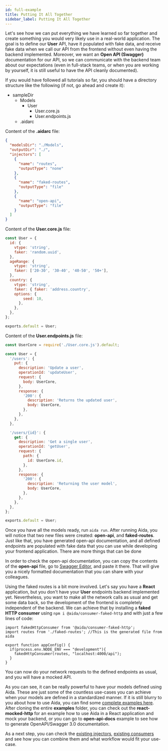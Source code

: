 ```yaml
---
id: full-example
title: Putting It All Together
sidebar_label: Putting It All Together
---
```


Let's see how we can put everything we have learned so far together and create something you would very likely use in a real-world application. The goal is to define our **User** API, have it populated with fake data, and receive fake data when we call our API from the frontend without even having the backend implemented. Moreover, we want an **Open API (Swagger)** documentation for our API, so we can communicate with the backend team about our expectations (even in full-stack teams, or when you are working by yourself, it is still useful to have the API cleanly documented).

If you would have followed all tutorials so far, you should have a directory structure like the following (if not, go ahead and create it):
- sampleDir
  - Models
    - User
      - User.core.js
      - User.endpoints.js
  - .aidarc

Content of the **.aidarc** file: 

```json
{
  "modelsDir": "./Models",
  "outputDir": "./",
  "injectors": [
    {
      "name": "routes",
      "outputType": "none"
    },
    {
      "name": "faked-routes",
      "outputType": "file"
    },
    {
      "name": "open-api",
      "outputType": "file"
    }
  ]
}
```

Content of the **User.core.js** file: 

``` javascript 
const User = {
  id: {
    vtype: 'string',
    faker: 'random.uuid',
  },
  ageRange: {
    vtype: 'string',
    faker: ['20-30', '30-40', '40-50', '50+'],
  },
  country: {
    vtype: 'string',
    faker: { faker: 'address.country',
    options: {
        seed: 10,
      },
    },
  },
};

exports.default = User;
```

Content of the **User.endpoints.js** file:

```javascript
const UserCore = require('./User.core.js').default;

const User = {
  '/users': {
    put: {
      description: 'Update a user',
      operationId: 'updateUser',
      request: {
        body: UserCore,
      },
      response: {
        '200': {
          description: 'Returns the updated user',
          body: UserCore,
        },
      },
    },
  },

  '/users/{id}': {
    get: {
      description: 'Get a single user',
      operationId: 'getUser',
      request: {
        path: {
          id: UserCore.id,
        },
      },
      response: {
        '200': {
          description: 'Returning the user model',
          body: UserCore,
        },
      },
    },
  },
};

exports.default = User;
```

Once you have all the models ready, run `aida run`. After running Aida, you will notice that two new files were created: **open-api**, and **faked-routes**. Just like that, you have generated open-api documentation, and all defined endpoints are populated with fake data that you can use while developing your frontend application. There are more things that can be done  

In order to check the open-api documentation, you can copy the contents of the **open-api** file, go to [Swagger Editor](https://editor.swagger.io/), and paste it there. That will give you a nicely formatted documentation that you can share with your colleagues.

Using the faked routes is a bit more involved. Let's say you have a **React** application, but you don't have your **User** endpoints backend implemented yet. Nevertheless, you want to make all the network calls as usual and get some data back, so the development of the frontend is completely independent of the backend. We can achieve that by installing a **faked HTTP consumer** using `npm i @aida/consumer-faked-http` and with just a few lines of code:

```
import fakedHttpConsumer from '@aida/consumer-faked-http';
import routes from './faked-routes'; //This is the generated file from aida

export function appConfig() {
  if(process.env.NODE_ENV === "development"){
    fakedHttpConsumer(routes, "localhost:4000/api");
  }
}
```

You can now do your network requests to the defined endpoints as usual, and you will have a mocked API. 

As you can see, it can be really powerful to have your models defined using Aida. These are just some of the countless use-cases you can achieve when your models are defined in a standardized manner. If it is still blurry to you about how to use Aida, you can find some [complete examples here](https://github.com/sradevski/aida/tree/master/examples). After cloning the entire **examples** folder, you can check out the **react-mocked-http** for an example how to use Aida in a React application and mock your backend, or you can go to **open-api-docs** example to see how to generate OpenAPI/Swagger 3.0 documentation.

As a next step, you can check the [existing injectors](reference/existing-injectors.md), [existing consumers](reference/existing-consumers.md) and see how you can combine them and what workflow would fit your use-case. 